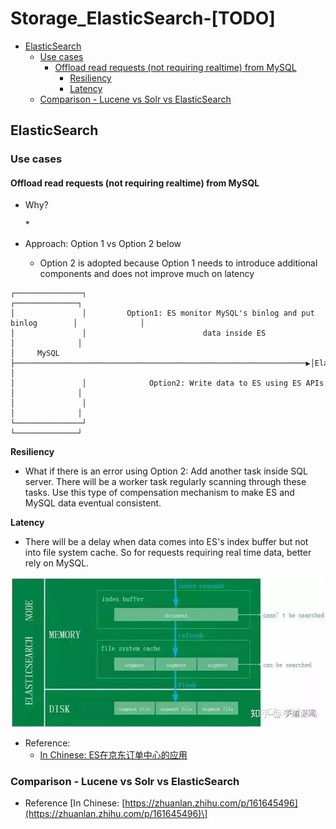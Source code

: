 # Storage\_ElasticSearch-\[TODO\]

* [ElasticSearch](storage_elasticsearch.md#elasticsearch)
  * [Use cases](storage_elasticsearch.md#use-cases)
    * [Offload read requests \(not requiring realtime\) from MySQL](storage_elasticsearch.md#offload-read-requests-not-requiring-realtime-from-mysql)
      * [Resiliency](storage_elasticsearch.md#resiliency)
      * [Latency](storage_elasticsearch.md#latency)
  * [Comparison - Lucene vs Solr vs ElasticSearch](storage_elasticsearch.md#comparison---lucene-vs-solr-vs-elasticsearch)

## ElasticSearch

### Use cases

#### Offload read requests \(not requiring realtime\) from MySQL

* Why?

  \* 

* Approach: Option 1 vs Option 2 below
  * Option 2 is adopted because Option 1 needs to introduce additional components and does not improve much on latency

```text
┌───────────────┐                                                                  ┌──────────────┐
│               │         Option1: ES monitor MySQL's binlog and put binlog        │              │
│               │                          data inside ES                          │              │
│     MySQL     ├─────────────────────────────────────────────────────────────────▶│ElasticSearch │
│               │              Option2: Write data to ES using ES APIs             │              │
│               │                                                                  │              │
└───────────────┘                                                                  └──────────────┘
```

**Resiliency**

* What if there is an error using Option 2: Add another task inside SQL server. There will be a worker task regularly scanning through these tasks. Use this type of compensation mechanism to make ES and MySQL data eventual consistent. 

**Latency**

* There will be a delay when data comes into ES's index buffer but not into file system cache. So for requests requiring real time data, better rely on MySQL. 

![ElasticSearch](.gitbook/assets/elasticSearch_IndexProcess.jpeg)

* Reference:
  * [In Chinese: ES在京东订单中心的应用](https://zhuanlan.zhihu.com/p/84871325)

### Comparison - Lucene vs Solr vs ElasticSearch

* Reference \[In Chinese: [https://zhuanlan.zhihu.com/p/161645496](https://zhuanlan.zhihu.com/p/161645496)\]

